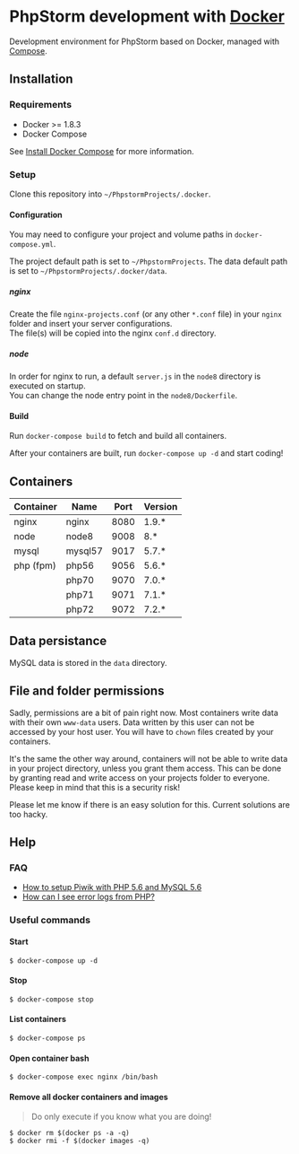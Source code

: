# PhpStorm development with [Docker](https://github.com/docker/docker)

Development environment for PhpStorm based on Docker, managed with [Compose](https://github.com/docker/compose).

## Installation

### Requirements

* Docker >= 1.8.3
* Docker Compose

See [Install Docker Compose](https://docs.docker.com/compose/install/) for more information.

### Setup

Clone this repository into `~/PhpstormProjects/.docker`.

#### Configuration

You may need to configure your project and volume paths in `docker-compose.yml`.

The project default path is set to `~/PhpstormProjects`.
The data default path is set to `~/PhpstormProjects/.docker/data`.

##### nginx

Create the file `nginx-projects.conf` (or any other `*.conf` file) in your `nginx` folder and insert your server
configurations.   
The file(s) will be copied into the nginx `conf.d` directory.

##### node

In order for nginx to run, a default `server.js` in the `node8` directory is executed on startup.   
You can change the node entry point in the `node8/Dockerfile`.

#### Build

Run `docker-compose build` to fetch and build all containers.

After your containers are built, run `docker-compose up -d` and start coding!

## Containers

| Container   | Name    | Port  | Version  |
| ----------- | ------- | ----- | -------- |
| nginx       | nginx   | 8080  | 1.9.*    |
| node        | node8   | 9008  | 8.*      |
| mysql       | mysql57 | 9017  | 5.7.*    |
| php (fpm)   | php56   | 9056  | 5.6.*    |
|             | php70   | 9070  | 7.0.*    |
|             | php71   | 9071  | 7.1.*    |
|             | php72   | 9072  | 7.2.*    |

## Data persistance

MySQL data is stored in the `data` directory.

## File and folder permissions

Sadly, permissions are a bit of pain right now. Most containers write data with their own `www-data` users. Data written
by this user can not be accessed by your host user. You will have to `chown` files created by your containers.

It's the same the other way around, containers will not be able to write data in your project directory, unless you
grant them access. This can be done by granting read and write access on your projects folder to everyone. Please keep
in mind that this is a security risk!

Please let me know if there is an easy solution for this. Current solutions are too hacky.

## Help

### FAQ
* [How to setup Piwik with PHP 5.6 and MySQL 5.6](https://github.com/jaylinski/docker-dev-phpstorm/wiki/FAQ#how-to-setup-piwik-with-php-56-and-mysql-56)
* [How can I see error logs from PHP?](https://github.com/jaylinski/docker-dev-phpstorm/wiki/FAQ#how-can-i-see-error-logs-from-php)

### Useful commands

#### Start
`$ docker-compose up -d`

#### Stop
`$ docker-compose stop`

#### List containers
`$ docker-compose ps`

#### Open container bash
`$ docker-compose exec nginx /bin/bash`

#### Remove all docker containers and images
> Do only execute if you know what you are doing!

`$ docker rm $(docker ps -a -q)`   
`$ docker rmi -f $(docker images -q)`
